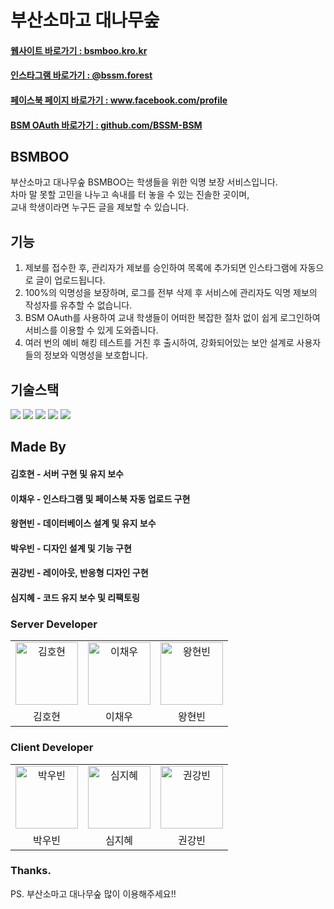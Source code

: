 # 부산소마고 대나무숲

#### <a href="https://bsmboo.kro.kr" target="_blank">웹사이트 바로가기 : bsmboo.kro.kr</a>
#### <a href="https://instagram.com/bssm.forest" target="_blank">인스타그램 바로가기 : @bssm.forest</a>
#### <a href="https://url.kr/inoeml" target="_blank">페이스북 페이지 바로가기 : www.facebook.com/profile</a>
#### <a href="https://github.com/BSSM-BSM" target="_blank">BSM OAuth 바로가기 : github.com/BSSM-BSM</a>

## BSMBOO
부산소마고 대나무숲 BSMBOO는 학생들을 위한 익명 보장 서비스입니다.  
차마 말 못할 고민을 나누고 속내를 터 놓을 수 있는 진솔한 곳이며,  
교내 학생이라면 누구든 글을 제보할 수 있습니다.  

## 기능

1. 제보를 접수한 후, 관리자가 제보를 승인하여 목록에 추가되면 인스타그램에 자동으로 글이 업로드됩니다.  
2. 100%의 익명성을 보장하며, 로그를 전부 삭제 후 서비스에 관리자도 익명 제보의 작성자를 유추할 수 없습니다.  
3. BSM OAuth를 사용하여 교내 학생들이 어떠한 복잡한 절차 없이 쉽게 로그인하여 서비스를 이용할 수 있게 도와줍니다.  
4. 여러 번의 예비 해킹 테스트를 거친 후 출시하여, 강화되어있는 보안 설계로 사용자들의 정보와 익명성을 보호합니다.

## 기술스택

<div>
<img src="https://img.shields.io/badge/Node JS-green?style=for-the-badge&logo=Node.js&logoColor=white"/>
<img src="https://img.shields.io/badge/mysql-275f85?style=for-the-badge&logo=mysql&logoColor=white"/>
<img src="https://img.shields.io/badge/React JS-73c4f3?style=for-the-badge&logo=react&logoColor=white"/>
<img src="https://img.shields.io/badge/TypeScript-4376c1?style=for-the-badge&logo=typescript&logoColor=white"/>
<img src="https://img.shields.io/badge/Sass-hotpink?style=for-the-badge&logo=sass&logoColor=white"/>
</div>

## Made By

#### 김호현 - 서버 구현 및 유지 보수
#### 이채우 - 인스타그램 및 페이스북 자동 업로드 구현
#### 왕현빈 - 데이터베이스 설계 및 유지 보수
#### 박우빈 - 디자인 설계 및 기능 구현
#### 권강빈 - 레이아웃, 반응형 디자인 구현
#### 심지혜 - 코드 유지 보수 및 리팩토링

### Server Developer
<table>
    <tr>
        <td align="center">
            <a href="https://github.com/qlido">
                <img alt="김호현" src="https://avatars.githubusercontent.com/qlido" width="100" />
            </a>
        </td>
        <td align="center">
            <a href="https://github.com/chaewoo1002">
                <img alt="이채우" src="https://avatars.githubusercontent.com/chaewu" width="100" />
            </a>
        </td>
        <td align="center">
            <a href="https://github.com/KimWang906">
                <img alt="왕현빈" src="https://avatars.githubusercontent.com/KimWang906" width="100" />
            </a>
        </td>
    </tr>
    <tr>
        <td align="center">김호현</td>
        <td align="center">이채우</td>
        <td align="center">왕현빈</td>
    </tr>
</table>

### Client Developer
<table>
    <tr>
        <td align="center">
            <a href="https://github.com/ubinquitous">
                <img alt="박우빈" src="https://avatars.githubusercontent.com/ubinquitous" width="100" />
            </a>
        </td>
        <td align="center">
            <a href="https://github.com/wickhye">
                <img alt="심지혜" src="https://avatars.githubusercontent.com/jihye1116" width="100" />
            </a>
        </td>
        <td align="center">
            <a href="https://github.com/kwonkangbin">
                <img alt="권강빈" src="https://avatars.githubusercontent.com/kwonkangbin" width="100" />
            </a>
        </td>
    </tr>
    <tr>
        <td align="center">박우빈</td>
        <td align="center">심지혜</td>
        <td align="center">권강빈</td>
    </tr>
</table>

### Thanks.
PS. 부산소마고 대나무숲 많이 이용해주세요!!
